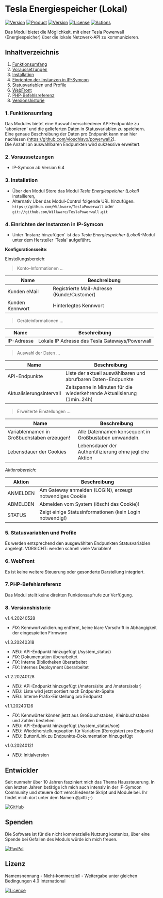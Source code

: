 # Tesla Energiespeicher (Lokal)

[![Version](https://img.shields.io/badge/Symcon-PHP--Modul-red.svg?style=flat-square)](https://www.symcon.de/service/dokumentation/entwicklerbereich/sdk-tools/sdk-php/)
[![Product](https://img.shields.io/badge/Symcon%20Version-6.4-blue.svg?style=flat-square)](https://www.symcon.de/produkt/)
[![Version](https://img.shields.io/badge/Modul%20Version-1.4.20240528-orange.svg?style=flat-square)](https://github.com/Wilkware/TeslaPowerwall)
[![License](https://img.shields.io/badge/License-CC%20BY--NC--SA%204.0-green.svg?style=flat-square)](https://creativecommons.org/licenses/by-nc-sa/4.0/)
[![Actions](https://img.shields.io/github/actions/workflow/status/wilkware/TeslaPowerwall/style.yml?branch=main&label=CheckStyle&style=flat-square)](https://github.com/Wilkware/TeslaPowerwall/actions)

Das Modul bietet die Möglichkeit, mit einer Tesla Powerwall (Energiespeicher) über die lokale Netzwerk-API zu kommunizieren.  

## Inhaltverzeichnis

1. [Funktionsumfang](#user-content-1-funktionsumfang)
2. [Voraussetzungen](#user-content-2-voraussetzungen)
3. [Installation](#user-content-3-installation)
4. [Einrichten der Instanzen in IP-Symcon](#user-content-4-einrichten-der-instanzen-in-ip-symcon)
5. [Statusvariablen und Profile](#user-content-5-statusvariablen-und-profile)
6. [WebFront](#user-content-6-webfront)
7. [PHP-Befehlsreferenz](#user-content-7-php-befehlsreferenz)
8. [Versionshistorie](#user-content-8-versionshistorie)

### 1. Funktionsumfang

Das Modules bietet eine Auswahl verschiedener API-Endpunkte zu 'abonieren' und die gelieferten Daten in Statusvariablen zu speichern.  
Eine genaue Beschreibung der Daten pro Endpunkt kann man hier nachlesen (<https://github.com/vloschiavo/powerwall2>).  
Die Anzahl an auswählbaren Endpunkten wird sukzessive erweitert.

### 2. Voraussetzungen

* IP-Symcon ab Version 6.4

### 3. Installation

* Über den Modul Store das Modul _Tesla Energiespeicher (Lokal)_ installieren.
* Alternativ Über das Modul-Control folgende URL hinzufügen.  
`https://github.com/Wilkware/TeslaPowerwall` oder `git://github.com/Wilkware/TeslaPowerwall.git`

### 4. Einrichten der Instanzen in IP-Symcon

* Unter 'Instanz hinzufügen' ist das _Tesla Energiespeicher (Lokal)_-Modul unter dem Hersteller 'Tesla' aufgeführt.

__Konfigurationsseite__:

Einstellungsbereich:

> Konto-Informationen ...

Name                               | Beschreibung
---------------------------------- | -----------------------------------------------------------------
Kunden eMail                       | Registrierte Mail-Adresse (Kunde/Customer)
Kunden Kennwort                    | Hinterlegtes Kennwort

> Geräteinformationen ...

Name                               | Beschreibung
---------------------------------- | -----------------------------------------------------------------
IP-Adresse                         | Lokale IP Adresse des Tesla Gateways/Powerwall

> Auswahl der Daten ...

Name                               | Beschreibung
---------------------------------- | -----------------------------------------------------------------
API-Endpunkte                      | Liste der aktuell auswählbaren und abrufbaren Daten-Endpunkte
Aktualisierungsintervall           | Zeitspanne in Minuten für die wiederkehrende Aktualisierung (1min..24h)

> Erweiterte Einstellungen ...

Name                               | Beschreibung
---------------------------------- | -----------------------------------------------------------------
Variablennamen in Großbuchstaben erzeugen! | Alle Datennamen konsequent in Großbustaben umwandeln.
Lebensdauer der Cookies           | Lebensdauer der Authentifizierung ohne jegliche Aktion

_Aktionsbereich:_

Aktion                  | Beschreibung
----------------------- | ---------------------------------
ANMELDEN                | Am Gateway anmelden (LOGIN), erzeugt notwendiges Cookie
ABMELDEN                | Abmelden vom System (löscht das Cookie)!
STATUS                  | Zeigt einige Statusinformationen (kein Login notwendig!)

### 5. Statusvariablen und Profile

Es werden entsprechend den ausgewählten Endpunkten Statusvariablen angelegt. VORSICHT: werden schnell viele Variablen!

### 6. WebFront

Es ist keine weitere Steuerung oder gesonderte Darstellung integriert.

### 7. PHP-Befehlsreferenz

Das Modul stellt keine direkten Funktionsaufrufe zur Verfügung.

### 8. Versionshistorie

v1.4.20240528

* _FIX_: Kennwortvalidierung entfernt, keine klare Vorschrift in Abhängigkeit der eingespielten Firmware

v1.3.20240318

* _NEU_: API-Endpunkt hinzugefügt (/system_status)
* _FIX_: Dokumentation überarbeitet
* _FIX_: Interne Bibliotheken überarbeitet
* _FIX_: Internes Deployment überarbeitet

v1.2.20240128

* _NEU_: API-Endpunkt hinzugefügt (/meters/site und /meters/solar)
* _NEU_: Liste wird jetzt sortiert nach Endpunkt-Spalte
* _NEU_: Interne Präfix-Einstellung pro Endpunkt

v1.1.20240126

* _FIX_: Kennwörter können jetzt aus Großbuchstaben, Kleinbuchstaben und Zahlen bestehen
* _NEU_: API-Endpunkt hinzugefügt (/system_status/soe)
* _NEU_: Wiedeherstellungsoption für Variablen (Reregister) pro Endpunkt
* _NEU_: Button/Link zu Endpunkte-Dokumentation hinzugefügt

v1.0.20240121

* _NEU_: Initialversion

## Entwickler

Seit nunmehr über 10 Jahren fasziniert mich das Thema Haussteuerung. In den letzten Jahren betätige ich mich auch intensiv in der IP-Symcon Community und steuere dort verschiedenste Skript und Module bei. Ihr findet mich dort unter dem Namen @pitti ;-)

[![GitHub](https://img.shields.io/badge/GitHub-@wilkware-181717.svg?style=for-the-badge&logo=github)](https://wilkware.github.io/)

## Spenden

Die Software ist für die nicht kommerzielle Nutzung kostenlos, über eine Spende bei Gefallen des Moduls würde ich mich freuen.

[![PayPal](https://img.shields.io/badge/PayPal-spenden-00457C.svg?style=for-the-badge&logo=paypal)](https://www.paypal.com/cgi-bin/webscr?cmd=_s-xclick&hosted_button_id=8816166)

## Lizenz

Namensnennung - Nicht-kommerziell - Weitergabe unter gleichen Bedingungen 4.0 International

[![Licence](https://img.shields.io/badge/License-CC_BY--NC--SA_4.0-EF9421.svg?style=for-the-badge&logo=creativecommons)](https://creativecommons.org/licenses/by-nc-sa/4.0/)
